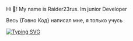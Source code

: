 Hi 👋! My name is Raider23rus. Im junior Developer

Весь {Говно Код} написал мне, я только учусь

[![Typing SVG](https://readme-typing-svg.herokuapp.com/?color=b2577b&lines=Telegram:+@raider23rus)](https://t.me/aqodix)
